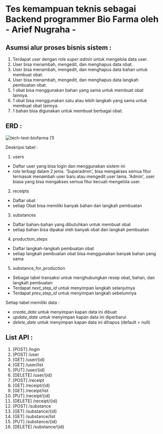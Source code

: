 # Tes kemampuan teknis sebagai Backend programmer Bio Farma oleh - Arief Nugraha -

## Asumsi alur proses bisnis sistem :
1. Terdapat user dengan role *super admin* untuk mengelola data user.
2. User bisa menambah, mengedit, dan menghapus data obat.
3. User bisa menambah, mengedit, dan menghapus data bahan untuk membuat obat.
4. User bisa menambah, mengedit, dan menghapus data langkah pembuatan obat.
5. 1 obat bisa menggunakan bahan yang sama untuk membuat obat lainnya.
6. 1 obat bisa menggunakan satu atau lebih langkah yang sama untuk membuat obat lainnya.
7. 1 bahan bisa digunakan untuk membuat berbagai obat.

## ERD :
![tech-test-biofarma (1)](https://github.com/user-attachments/assets/8c79e341-8fa0-4f3e-ac6e-652f8f9a7e86)

Deskripsi tabel :
1. users
  - Daftar user yang bisa login dan menggunakan sistem ini
  - *role* terbagi dalam 2 jenis. 'Superadmin', bisa mengakses semua fitur termasuk menambah user baru atau mengedit user lama. 'Admin', user biasa yang bisa mengakses semua fitur kecuali mengelola user.
2. receipts
  - Daftar obat
  - setiap Obat bisa memiliki banyak bahan dan langkah pembuatan
3. substances
  - Daftar bahan-bahan yang dibutuhkan untuk membuat obat
  - setiap bahan bisa dipakai oleh banyak obat dan langkah pembuatan
4. production_steps
  - Daftar langkah-langkah pembuatan obat
  - setiap langkah pembuatan obat bisa menggunakan banyak bahan yang sama
5. substance_for_production
  - Sebagai tabel transaksi untuk menghubungkan resep obat, bahan, dan langkah pembuatan
  - Terdapat *next_step_id* untuk menyimpan langkah selanjutnya
  - Terdapat *prev_step_id* untuk menyimpan langkah sebelumnya

Setiap tabel memiliki data :
  - *create_date* untuk menyimpan kapan data ini dibuat
  - *update_date* untuk menyimpan kapan data ini diperbarui
  - *delete_date* untuk menyimpan kapan data ini dihapus (default = null)

## List API :
1. [POST] /login
2. [POST] /user
3. [GET] /user/{id}
4. [GET] /user/list
5. [PUT] /user/{id}
6. [DELETE] /user/{id}
7. [POST] /receipt
8. [GET] /receipt/{id}
9. [GET] /receipt/list
10. [PUT] /receipt/{id}
11. [DELETE] /receipt/{id}
12. [POST] /substance
13. [GET] /substance/{id}
14. [GET] /substance/list
15. [PUT] /substance/{id}
16. [DELETE] /substance/{id}
